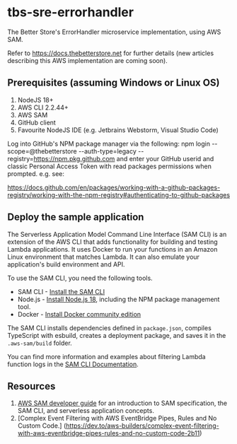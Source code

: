 # tbs-sre-errorhandler

The Better Store's ErrorHandler microservice implementation, using AWS SAM. 

Refer to https://docs.thebetterstore.net for further details (new articles describing this AWS implementation are coming soon).

## Prerequisites (assuming Windows or Linux OS)
1. NodeJS 18+
2. AWS CLI 2.2.44+
3. AWS SAM
4. GitHub client
5. Favourite NodeJS IDE (e.g. Jetbrains Webstorm, Visual Studio Code)

Log into GitHub's NPM package manager via the following:
npm login --scope=@thebetterstore --auth-type=legacy --registry=https://npm.pkg.github.com
and enter your GitHub userid and classic Personal Access Token with read packages permissions when prompted. e.g. see:

https://docs.github.com/en/packages/working-with-a-github-packages-registry/working-with-the-npm-registry#authenticating-to-github-packages


## Deploy the sample application

The Serverless Application Model Command Line Interface (SAM CLI) is an extension of the AWS CLI that adds functionality for building and testing Lambda applications. It uses Docker to run your functions in an Amazon Linux environment that matches Lambda. It can also emulate your application's build environment and API.

To use the SAM CLI, you need the following tools.

* SAM CLI - [Install the SAM CLI](https://docs.aws.amazon.com/serverless-application-model/latest/developerguide/serverless-sam-cli-install.html)
* Node.js - [Install Node.js 18](https://nodejs.org/en/), including the NPM package management tool.
* Docker - [Install Docker community edition](https://hub.docker.com/search/?type=edition&offering=community)

The SAM CLI installs dependencies defined in `package.json`, compiles TypeScript with esbuild, creates a deployment package, and saves it in the `.aws-sam/build` folder.


You can find more information and examples about filtering Lambda function logs in the [SAM CLI Documentation](https://docs.aws.amazon.com/serverless-application-model/latest/developerguide/serverless-sam-cli-logging.html).

## Resources

1. [AWS SAM developer guide](https://docs.aws.amazon.com/serverless-application-model/latest/developerguide/what-is-sam.html) for an introduction to SAM specification, the SAM CLI, and serverless application concepts.
2. [Complex Event Filtering with AWS EventBridge Pipes, Rules and No Custom Code.] (https://dev.to/aws-builders/complex-event-filtering-with-aws-eventbridge-pipes-rules-and-no-custom-code-2b11)

